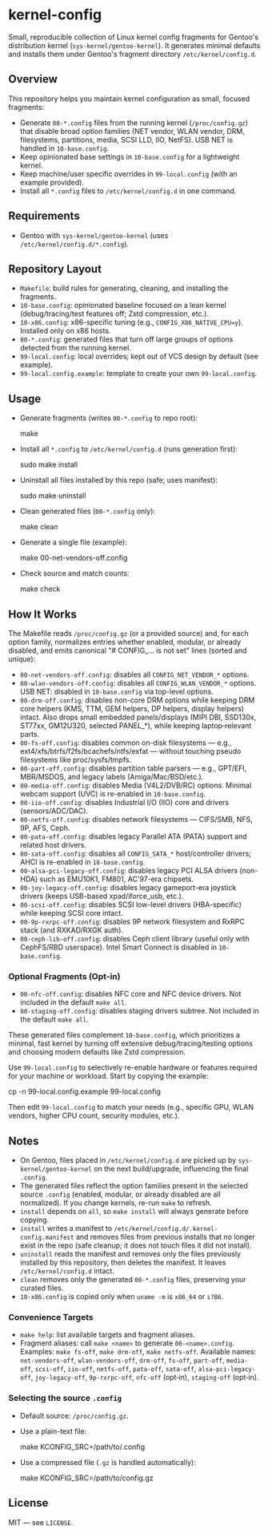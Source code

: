 # kernel-config

Small, reproducible collection of Linux kernel config fragments for Gentoo's distribution kernel (`sys-kernel/gentoo-kernel`). It generates minimal defaults and installs them under Gentoo's fragment directory `/etc/kernel/config.d`.

## Overview

This repository helps you maintain kernel configuration as small, focused fragments:

- Generate `00-*.config` files from the running kernel (`/proc/config.gz`) that disable broad option families (NET vendor, WLAN vendor, DRM, filesystems, partitions, media, SCSI LLD, IIO, NetFS). USB NET is handled in `10-base.config`.
- Keep opinionated base settings in `10-base.config` for a lightweight kernel.
- Keep machine/user specific overrides in `99-local.config` (with an example provided).
- Install all `*.config` files to `/etc/kernel/config.d` in one command.

## Requirements

- Gentoo with `sys-kernel/gentoo-kernel` (uses `/etc/kernel/config.d/*.config`).

## Repository Layout

- `Makefile`: build rules for generating, cleaning, and installing the fragments.
- `10-base.config`: opinionated baseline focused on a lean kernel (debug/tracing/test features off; Zstd compression, etc.).
- `10-x86.config`: x86-specific tuning (e.g., `CONFIG_X86_NATIVE_CPU=y`). Installed only on x86 hosts.
- `00-*.config`: generated files that turn off large groups of options detected from the running kernel.
- `99-local.config`: local overrides; kept out of VCS design by default (see example).
- `99-local.config.example`: template to create your own `99-local.config`.

## Usage

- Generate fragments (writes `00-*.config` to repo root):

  make

- Install all `*.config` to `/etc/kernel/config.d` (runs generation first):

  sudo make install

- Uninstall all files installed by this repo (safe; uses manifest):

  sudo make uninstall

- Clean generated files (`00-*.config` only):

  make clean

- Generate a single file (example):

  make 00-net-vendors-off.config

- Check source and match counts:

  make check

## How It Works

The Makefile reads `/proc/config.gz` (or a provided source) and, for each option family, normalizes entries whether enabled, modular, or already disabled, and emits canonical "# CONFIG_… is not set" lines (sorted and unique):

- `00-net-vendors-off.config`: disables all `CONFIG_NET_VENDOR_*` options.
- `00-wlan-vendors-off.config`: disables all `CONFIG_WLAN_VENDOR_*` options.
  USB NET: disabled in `10-base.config` via top-level options.
- `00-drm-off.config`: disables non-core DRM options while keeping DRM core helpers (KMS, TTM, GEM helpers, DP helpers, display helpers) intact. Also drops small embedded panels/displays (MIPI DBI, SSD130x, ST77xx, GM12U320, selected PANEL_*), while keeping laptop‑relevant parts.
- `00-fs-off.config`: disables common on-disk filesystems — e.g., ext4/xfs/btrfs/f2fs/bcachefs/ntfs/exfat — without touching pseudo filesystems like proc/sysfs/tmpfs.
- `00-part-off.config`: disables partition table parsers — e.g., GPT/EFI, MBR/MSDOS, and legacy labels (Amiga/Mac/BSD/etc.).
- `00-media-off.config`: disables Media (V4L2/DVB/RC) options. Minimal webcam support (UVC) is re-enabled in `10-base.config`.
- `00-iio-off.config`: disables Industrial I/O (IIO) core and drivers (sensors/ADC/DAC).
- `00-netfs-off.config`: disables network filesystems — CIFS/SMB, NFS, 9P, AFS, Ceph.
- `00-pata-off.config`: disables legacy Parallel ATA (PATA) support and related host drivers.
- `00-sata-off.config`: disables all `CONFIG_SATA_*` host/controller drivers; AHCI is re-enabled in `10-base.config`.
- `00-alsa-pci-legacy-off.config`: disables legacy PCI ALSA drivers (non-HDA) such as EMU10K1, FM801, AC'97-era chipsets.
- `00-joy-legacy-off.config`: disables legacy gameport-era joystick drivers (keeps USB-based xpad/iforce_usb, etc.).
- `00-scsi-off.config`: disables SCSI low-level drivers (HBA-specific) while keeping SCSI core intact.
- `00-9p-rxrpc-off.config`: disables 9P network filesystem and RxRPC stack (and RXKAD/RXGK auth).
- `00-ceph-lib-off.config`: disables Ceph client library (useful only with CephFS/RBD userspace).
  Intel Smart Connect is disabled in `10-base.config`.

### Optional Fragments (Opt-in)

- `00-nfc-off.config`: disables NFC core and NFC device drivers. Not included in the default `make all`.
- `00-staging-off.config`: disables staging drivers subtree. Not included in the default `make all`.

These generated files complement `10-base.config`, which prioritizes a minimal, fast kernel by turning off extensive debug/tracing/testing options and choosing modern defaults like Zstd compression.

Use `99-local.config` to selectively re-enable hardware or features required for your machine or workload. Start by copying the example:

cp -n 99-local.config.example 99-local.config

Then edit `99-local.config` to match your needs (e.g., specific GPU, WLAN vendors, higher CPU count, security modules, etc.).

## Notes

- On Gentoo, files placed in `/etc/kernel/config.d` are picked up by `sys-kernel/gentoo-kernel` on the next build/upgrade, influencing the final `.config`.
- The generated files reflect the option families present in the selected source `.config` (enabled, modular, or already disabled are all normalized). If you change kernels, re-run `make` to refresh.
- `install` depends on `all`, so `make install` will always generate before copying.
- `install` writes a manifest to `/etc/kernel/config.d/.kernel-config.manifest` and removes files from previous installs that no longer exist in the repo (safe cleanup; it does not touch files it did not install).
- `uninstall` reads the manifest and removes only the files previously installed by this repository, then deletes the manifest. It leaves `/etc/kernel/config.d` intact.
- `clean` removes only the generated `00-*.config` files, preserving your curated files.
- `10-x86.config` is copied only when `uname -m` is `x86_64` or `i?86`.

### Convenience Targets

- `make help`: list available targets and fragment aliases.
- Fragment aliases: call `make <name>` to generate `00-<name>.config`.
  Examples: `make fs-off`, `make drm-off`, `make netfs-off`.
  Available names: `net-vendors-off`, `wlan-vendors-off`, `drm-off`, `fs-off`, `part-off`, `media-off`, `scsi-off`, `iio-off`, `netfs-off`, `pata-off`, `sata-off`, `alsa-pci-legacy-off`, `joy-legacy-off`, `9p-rxrpc-off`, `nfc-off` (opt‑in), `staging-off` (opt‑in).

### Selecting the source `.config`

- Default source: `/proc/config.gz`.
- Use a plain-text file:

  make KCONFIG_SRC=/path/to/.config

- Use a compressed file (`.gz` is handled automatically):

  make KCONFIG_SRC=/path/to/config.gz

## License

MIT — see `LICENSE`.
